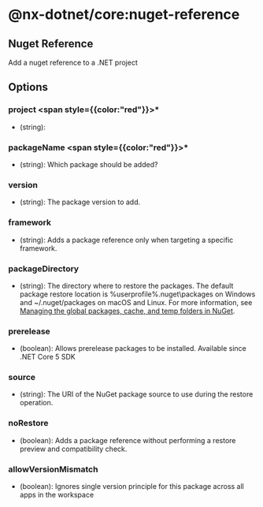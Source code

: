 # @nx-dotnet/core:nuget-reference

## Nuget Reference

Add a nuget reference to a .NET project

## Options

### project <span style={{color:"red"}}>\*</span>

- (string):

### packageName <span style={{color:"red"}}>\*</span>

- (string): Which package should be added?

### version

- (string): The package version to add.

### framework

- (string): Adds a package reference only when targeting a specific framework.

### packageDirectory

- (string): The directory where to restore the packages. The default package restore location is %userprofile%\.nuget\packages on Windows and ~/.nuget/packages on macOS and Linux. For more information, see [Managing the global packages, cache, and temp folders in NuGet](https://docs.microsoft.com/en-us/nuget/consume-packages/managing-the-global-packages-and-cache-folders).

### prerelease

- (boolean): Allows prerelease packages to be installed. Available since .NET Core 5 SDK

### source

- (string): The URI of the NuGet package source to use during the restore operation.

### noRestore

- (boolean): Adds a package reference without performing a restore preview and compatibility check.

### allowVersionMismatch

- (boolean): Ignores single version principle for this package across all apps in the workspace
